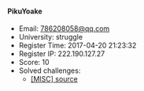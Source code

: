 #### PikuYoake  

* Email: 786208058@qq.com  
* University: struggle  
* Register Time: 2017-04-20 21:23:32  
* Register IP: 222.190.127.27  
* Score: 10  
* Solved challenges: 
  * [[MISC] source](https://github.com/SniperOJ/Challenges/blob/master/misc/source.json)  
